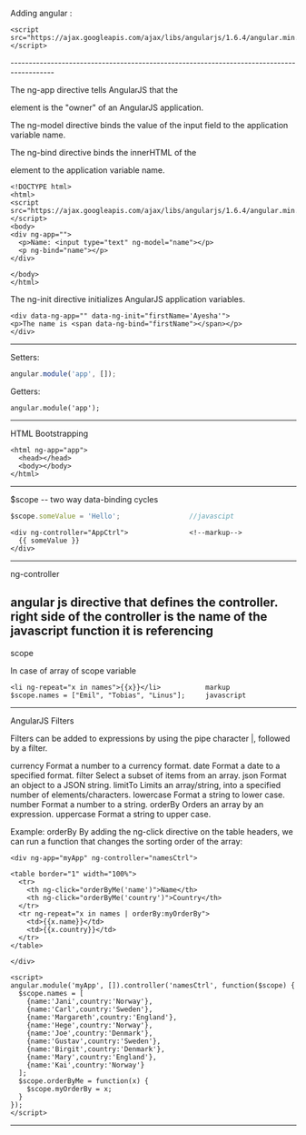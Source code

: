 Adding angular :
```
<script src="https://ajax.googleapis.com/ajax/libs/angularjs/1.6.4/angular.min.js"></script>
```

------------------------------------------------------------------------------------------<br>

The ng-app directive tells AngularJS that the <div> element is the "owner" of an AngularJS application.

The ng-model directive binds the value of the input field to the application variable name.

The ng-bind directive binds the innerHTML of the <p> element to the application variable name.

```
<!DOCTYPE html>
<html>
<script src="https://ajax.googleapis.com/ajax/libs/angularjs/1.6.4/angular.min.js"></script>
<body>
<div ng-app="">
  <p>Name: <input type="text" ng-model="name"></p>
  <p ng-bind="name"></p>
</div>

</body>
</html>
```

The ng-init directive initializes AngularJS application variables.
```
<div data-ng-app="" data-ng-init="firstName='Ayesha'">
<p>The name is <span data-ng-bind="firstName"></span></p>
</div>
```
---
Setters:
```javascript
angular.module('app', []);
```
Getters:
```
angular.module('app');
```
---
HTML Bootstrapping
```
<html ng-app="app">
  <head></head>
  <body></body>
</html>
```
---
$scope -- two way data-binding cycles
```javascript
$scope.someValue = 'Hello';                 //javascipt
```
```
<div ng-controller="AppCtrl">               <!--markup-->
  {{ someValue }}
</div>
```
---

ng-controller

angular js directive that defines the controller. right side of the controller is the name of the javascript function it is referencing 
----------------------------------------------------------------------------------------------------------------------------

scope

In case of array of scope variable
  ```
 <li ng-repeat="x in names">{{x}}</li>           markup
 $scope.names = ["Emil", "Tobias", "Linus"];     javascript
```
---------------------------------------------------------------------------------------------------------------------------
 AngularJS Filters
 
 Filters can be added to expressions by using the pipe character |, followed by a filter.

currency Format a number to a currency format.
date Format a date to a specified format.
filter Select a subset of items from an array.
json Format an object to a JSON string.
limitTo Limits an array/string, into a specified number of elements/characters.
lowercase Format a string to lower case.
number Format a number to a string.
orderBy Orders an array by an expression.
uppercase Format a string to upper case.

Example: orderBy
By adding the ng-click directive on the table headers, we can run a function that changes the sorting order of the array:

```
<div ng-app="myApp" ng-controller="namesCtrl">

<table border="1" width="100%">
  <tr>
    <th ng-click="orderByMe('name')">Name</th>
    <th ng-click="orderByMe('country')">Country</th>
  </tr>
  <tr ng-repeat="x in names | orderBy:myOrderBy">
    <td>{{x.name}}</td>
    <td>{{x.country}}</td>
  </tr>
</table>

</div>

<script>
angular.module('myApp', []).controller('namesCtrl', function($scope) {
  $scope.names = [
    {name:'Jani',country:'Norway'},
    {name:'Carl',country:'Sweden'},
    {name:'Margareth',country:'England'},
    {name:'Hege',country:'Norway'},
    {name:'Joe',country:'Denmark'},
    {name:'Gustav',country:'Sweden'},
    {name:'Birgit',country:'Denmark'},
    {name:'Mary',country:'England'},
    {name:'Kai',country:'Norway'}
  ];
  $scope.orderByMe = function(x) {
    $scope.myOrderBy = x;
  }
});
</script>
```
----------------------------------------------------------------------------------------------------------------------------

  
